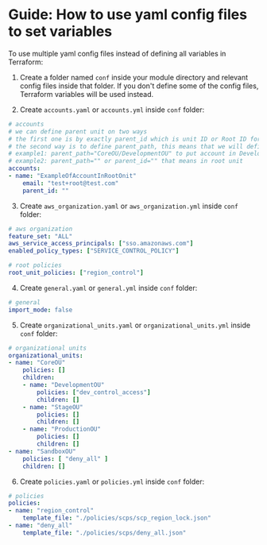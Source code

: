 # Guide: How to use yaml config files to set variables

To use multiple yaml config files instead of defining all variables in Terraform:

1. Create a folder named `conf` inside your module directory and relevant config files inside that folder. If you don't define some of the config files, Terraform variables will be used instead.

2. Create `accounts.yaml` or `accounts.yml` inside `conf` folder:

```yaml
# accounts
# we can define parent unit on two ways
# the first one is by exactly parent_id which is unit ID or Root ID for the account
# the second way is to define parent_path, this means that we will define a node in the hierarchical structure through path
# example1: parent_path="CoreOU/DevelopmentOU" to put account in DevelopmentOU which is placed in CoreOU
# example2: parent_path="" or parent_id="" that means in root unit
accounts:
- name: "ExampleOfAccountInRootOnit"
    email: "test+root@test.com"
    parent_id: ""
```

3. Create `aws_organization.yaml` or `aws_organization.yml` inside `conf` folder:

```yaml
# aws organization
feature_set: "ALL"
aws_service_access_principals: ["sso.amazonaws.com"]
enabled_policy_types: ["SERVICE_CONTROL_POLICY"]

# root policies
root_unit_policies: ["region_control"]
```

4. Create `general.yaml` or `general.yml` inside `conf` folder:

```yaml
# general
import_mode: false
```

5. Create `organizational_units.yaml` or `organizational_units.yml` inside `conf` folder:

```yaml
# organizational units
organizational_units:
- name: "CoreOU"
    policies: []
    children:
    - name: "DevelopmentOU"
        policies: ["dev_control_access"]
        children: []
    - name: "StageOU"
        policies: []
        children: []
    - name: "ProductionOU"
        policies: []
        children: []
- name: "SandboxOU"
    policies: [ "deny_all" ]
    children: []
```

6. Create `policies.yaml` or `policies.yml` inside `conf` folder:

```yaml
# policies
policies:
- name: "region_control"
    template_file: "./policies/scps/scp_region_lock.json"
- name: "deny_all"
    template_file: "./policies/scps/deny_all.json"
```

